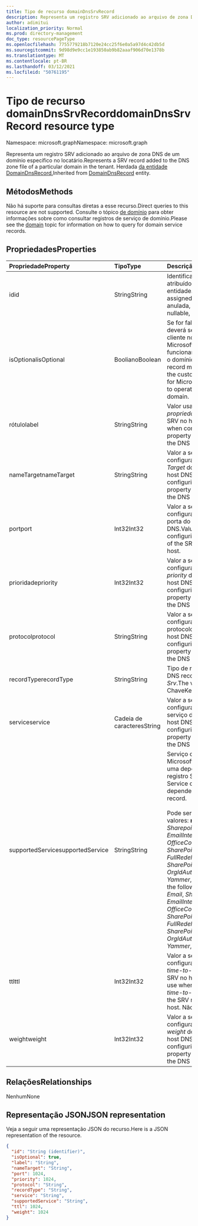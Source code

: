 ```yaml
---
title: Tipo de recurso domainDnsSrvRecord
description: Representa um registro SRV adicionado ao arquivo de zona DNS de um domínio específico no locatário.
author: adimitui
localization_priority: Normal
ms.prod: directory-management
doc_type: resourcePageType
ms.openlocfilehash: 7755779218b7120e24cc25f6e0a5a97d4c42db5d
ms.sourcegitcommit: 9d98d9e9cc1e193850ab9b82aaaf906d70e1378b
ms.translationtype: MT
ms.contentlocale: pt-BR
ms.lasthandoff: 03/12/2021
ms.locfileid: "50761195"
---
```

# <a name="domaindnssrvrecord-resource-type"></a><span data-ttu-id="6a1ff-103">Tipo de recurso domainDnsSrvRecord</span><span class="sxs-lookup"><span data-stu-id="6a1ff-103">domainDnsSrvRecord resource type</span></span>

<span data-ttu-id="6a1ff-104">Namespace: microsoft.graph</span><span class="sxs-lookup"><span data-stu-id="6a1ff-104">Namespace: microsoft.graph</span></span>

<span data-ttu-id="6a1ff-105">Representa um registro SRV adicionado ao arquivo de zona DNS de um domínio específico no locatário.</span><span class="sxs-lookup"><span data-stu-id="6a1ff-105">Represents a SRV record added to the DNS zone file of a particular domain in the tenant.</span></span> <span data-ttu-id="6a1ff-106">Herdada [da entidade DomainDnsRecord.](domaindnsrecord.md)</span><span class="sxs-lookup"><span data-stu-id="6a1ff-106">Inherited from [DomainDnsRecord](domaindnsrecord.md) entity.</span></span>

## <a name="methods"></a><span data-ttu-id="6a1ff-107">Métodos</span><span class="sxs-lookup"><span data-stu-id="6a1ff-107">Methods</span></span>
<span data-ttu-id="6a1ff-108">Não há suporte para consultas diretas a esse recurso.</span><span class="sxs-lookup"><span data-stu-id="6a1ff-108">Direct queries to this resource are not supported.</span></span> <span data-ttu-id="6a1ff-109">Consulte o tópico [de domínio](domain.md) para obter informações sobre como consultar registros de serviço de domínio.</span><span class="sxs-lookup"><span data-stu-id="6a1ff-109">Please see the [domain](domain.md) topic for information on how to query for domain service records.</span></span>

## <a name="properties"></a><span data-ttu-id="6a1ff-110">Propriedades</span><span class="sxs-lookup"><span data-stu-id="6a1ff-110">Properties</span></span>
| <span data-ttu-id="6a1ff-111">Propriedade</span><span class="sxs-lookup"><span data-stu-id="6a1ff-111">Property</span></span>     | <span data-ttu-id="6a1ff-112">Tipo</span><span class="sxs-lookup"><span data-stu-id="6a1ff-112">Type</span></span>   |<span data-ttu-id="6a1ff-113">Descrição</span><span class="sxs-lookup"><span data-stu-id="6a1ff-113">Description</span></span>|
|:---------------|:--------|:----------|
|<span data-ttu-id="6a1ff-114">id</span><span class="sxs-lookup"><span data-stu-id="6a1ff-114">id</span></span>|<span data-ttu-id="6a1ff-115">String</span><span class="sxs-lookup"><span data-stu-id="6a1ff-115">String</span></span>| <span data-ttu-id="6a1ff-116">Identificador exclusivo atribuído a essa entidade.</span><span class="sxs-lookup"><span data-stu-id="6a1ff-116">Unique identifier assigned to this entity.</span></span> <span data-ttu-id="6a1ff-117">Não anulada, somente leitura.</span><span class="sxs-lookup"><span data-stu-id="6a1ff-117">Not nullable, Read-only.</span></span>|
|<span data-ttu-id="6a1ff-118">isOptional</span><span class="sxs-lookup"><span data-stu-id="6a1ff-118">isOptional</span></span>|<span data-ttu-id="6a1ff-119">Booliano</span><span class="sxs-lookup"><span data-stu-id="6a1ff-119">Boolean</span></span>| <span data-ttu-id="6a1ff-120">Se for falso, o registro SRV deverá ser configurado pelo cliente no host DNS para Microsoft Online Services funcionar corretamente com o domínio.</span><span class="sxs-lookup"><span data-stu-id="6a1ff-120">If false, the SRV record must be configured by the customer at the DNS host for Microsoft Online Services to operate correctly with the domain.</span></span> |
|<span data-ttu-id="6a1ff-121">rótulo</span><span class="sxs-lookup"><span data-stu-id="6a1ff-121">label</span></span>|<span data-ttu-id="6a1ff-122">String</span><span class="sxs-lookup"><span data-stu-id="6a1ff-122">String</span></span>| <span data-ttu-id="6a1ff-123">Valor usado ao configurar a *propriedade name* do registro SRV no host DNS.</span><span class="sxs-lookup"><span data-stu-id="6a1ff-123">Value used when configuring the *name* property of the SRV record at the DNS host.</span></span> |
|<span data-ttu-id="6a1ff-124">nameTarget</span><span class="sxs-lookup"><span data-stu-id="6a1ff-124">nameTarget</span></span>|<span data-ttu-id="6a1ff-125">String</span><span class="sxs-lookup"><span data-stu-id="6a1ff-125">String</span></span>| <span data-ttu-id="6a1ff-126">Valor a ser usado ao configurar a *propriedade Target* do registro SRV no host DNS.</span><span class="sxs-lookup"><span data-stu-id="6a1ff-126">Value to use when configuring the *Target* property of the SRV record at the DNS host.</span></span> |
|<span data-ttu-id="6a1ff-127">port</span><span class="sxs-lookup"><span data-stu-id="6a1ff-127">port</span></span>|<span data-ttu-id="6a1ff-128">Int32</span><span class="sxs-lookup"><span data-stu-id="6a1ff-128">Int32</span></span>| <span data-ttu-id="6a1ff-129">Valor a ser usado ao configurar a *propriedade de* porta do registro SRV no host DNS.</span><span class="sxs-lookup"><span data-stu-id="6a1ff-129">Value to use when configuring the *port* property of the SRV record at the DNS host.</span></span> |
|<span data-ttu-id="6a1ff-130">prioridade</span><span class="sxs-lookup"><span data-stu-id="6a1ff-130">priority</span></span>|<span data-ttu-id="6a1ff-131">Int32</span><span class="sxs-lookup"><span data-stu-id="6a1ff-131">Int32</span></span>| <span data-ttu-id="6a1ff-132">Valor a ser usado ao configurar a *propriedade priority* do registro SRV no host DNS.</span><span class="sxs-lookup"><span data-stu-id="6a1ff-132">Value to use when configuring the *priority* property of the SRV record at the DNS host.</span></span> |
|<span data-ttu-id="6a1ff-133">protocol</span><span class="sxs-lookup"><span data-stu-id="6a1ff-133">protocol</span></span>|<span data-ttu-id="6a1ff-134">String</span><span class="sxs-lookup"><span data-stu-id="6a1ff-134">String</span></span>| <span data-ttu-id="6a1ff-135">Valor a ser usado ao configurar a propriedade *de* protocolo do registro SRV no host DNS.</span><span class="sxs-lookup"><span data-stu-id="6a1ff-135">Value to use when configuring the *protocol* property of the SRV record at the DNS host.</span></span> |
|<span data-ttu-id="6a1ff-136">recordType</span><span class="sxs-lookup"><span data-stu-id="6a1ff-136">recordType</span></span>|<span data-ttu-id="6a1ff-137">String</span><span class="sxs-lookup"><span data-stu-id="6a1ff-137">String</span></span>|  <span data-ttu-id="6a1ff-138">Tipo de registro DNS.</span><span class="sxs-lookup"><span data-stu-id="6a1ff-138">Type of DNS record.</span></span> <span data-ttu-id="6a1ff-139">O valor é sempre *Srv*.</span><span class="sxs-lookup"><span data-stu-id="6a1ff-139">The value is always *Srv*.</span></span> <span data-ttu-id="6a1ff-140">Chave</span><span class="sxs-lookup"><span data-stu-id="6a1ff-140">Key</span></span> |
|<span data-ttu-id="6a1ff-141">service</span><span class="sxs-lookup"><span data-stu-id="6a1ff-141">service</span></span>|<span data-ttu-id="6a1ff-142">Cadeia de caracteres</span><span class="sxs-lookup"><span data-stu-id="6a1ff-142">String</span></span>| <span data-ttu-id="6a1ff-143">Valor a ser usado ao configurar a propriedade *de* serviço do registro SRV no host DNS.</span><span class="sxs-lookup"><span data-stu-id="6a1ff-143">Value to use when configuring the *service* property of the SRV record at the DNS host.</span></span> |
|<span data-ttu-id="6a1ff-144">supportedService</span><span class="sxs-lookup"><span data-stu-id="6a1ff-144">supportedService</span></span>|<span data-ttu-id="6a1ff-145">String</span><span class="sxs-lookup"><span data-stu-id="6a1ff-145">String</span></span>| <span data-ttu-id="6a1ff-146">Serviço ou recurso do Microsoft Online que tem uma dependência nesse registro SRV.</span><span class="sxs-lookup"><span data-stu-id="6a1ff-146">Microsoft Online Service or feature that has a dependency on this SRV record.</span></span></br></br><span data-ttu-id="6a1ff-147">Pode ser um dos seguintes valores: **null**, *Email*, *Sharepoint*, *EmailInternalRelayOnly*, *OfficeCommunicationsOnline*, *SharePointDefaultDomain*, *FullRedelegation*, *SharePointPublic*, *OrgIdAuthentication*, *Yammer*, *Intune*</span><span class="sxs-lookup"><span data-stu-id="6a1ff-147">Can be one of the following values: **null**, *Email*, *Sharepoint*, *EmailInternalRelayOnly*, *OfficeCommunicationsOnline*, *SharePointDefaultDomain*, *FullRedelegation*, *SharePointPublic*, *OrgIdAuthentication*, *Yammer*, *Intune*</span></span> |
|<span data-ttu-id="6a1ff-148">ttl</span><span class="sxs-lookup"><span data-stu-id="6a1ff-148">ttl</span></span>|<span data-ttu-id="6a1ff-149">Int32</span><span class="sxs-lookup"><span data-stu-id="6a1ff-149">Int32</span></span>| <span data-ttu-id="6a1ff-150">Valor a ser usado ao configurar a *propriedade time-to-live (ttl)* do registro SRV no host DNS.</span><span class="sxs-lookup"><span data-stu-id="6a1ff-150">Value to use when configuring the *time-to-live (ttl)* property of the SRV record at the DNS host.</span></span> <span data-ttu-id="6a1ff-151">Não anulada</span><span class="sxs-lookup"><span data-stu-id="6a1ff-151">Not nullable</span></span> |
|<span data-ttu-id="6a1ff-152">weight</span><span class="sxs-lookup"><span data-stu-id="6a1ff-152">weight</span></span>|<span data-ttu-id="6a1ff-153">Int32</span><span class="sxs-lookup"><span data-stu-id="6a1ff-153">Int32</span></span>| <span data-ttu-id="6a1ff-154">Valor a ser usado ao configurar a *propriedade weight* do registro SRV no host DNS.</span><span class="sxs-lookup"><span data-stu-id="6a1ff-154">Value to use when configuring the *weight* property of the SRV record at the DNS host.</span></span> |

## <a name="relationships"></a><span data-ttu-id="6a1ff-155">Relações</span><span class="sxs-lookup"><span data-stu-id="6a1ff-155">Relationships</span></span>
<span data-ttu-id="6a1ff-156">Nenhum</span><span class="sxs-lookup"><span data-stu-id="6a1ff-156">None</span></span>


## <a name="json-representation"></a><span data-ttu-id="6a1ff-157">Representação JSON</span><span class="sxs-lookup"><span data-stu-id="6a1ff-157">JSON representation</span></span>
<span data-ttu-id="6a1ff-158">Veja a seguir uma representação JSON do recurso.</span><span class="sxs-lookup"><span data-stu-id="6a1ff-158">Here is a JSON representation of the resource.</span></span>

<!-- {
  "blockType": "resource",
  "baseType": "microsoft.graph.domainDnsRecord",
  "optionalProperties": [

  ],
  "@odata.type": "microsoft.graph.domainDnsSrvRecord"
}-->

```json
{
  "id": "String (identifier)",
  "isOptional": true,
  "label": "String",
  "nameTarget": "String",
  "port": 1024,
  "priority": 1024,
  "protocol": "String",
  "recordType": "String",
  "service": "String",
  "supportedService": "String",
  "ttl": 1024,
  "weight": 1024
}

```

<!-- uuid: 8fcb5dbc-d5aa-4681-8e31-b001d5168d79
2015-10-25 14:57:30 UTC -->
<!-- {
  "type": "#page.annotation",
  "description": "domainDnsSrvRecord resource",
  "keywords": "",
  "section": "documentation",
  "tocPath": ""
}-->

